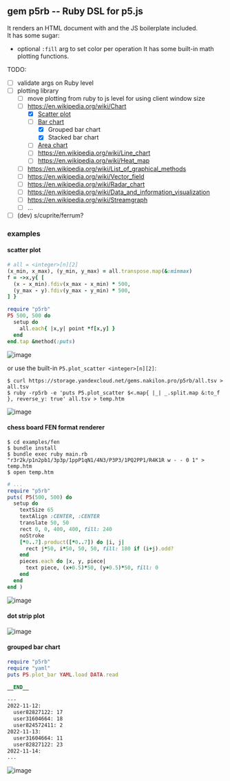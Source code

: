 ## gem p5rb -- Ruby DSL for p5.js

It renders an HTML document with <canvas> and the JS boilerplate included.  
It has some sugar:
* optional `:fill` arg to set color per operation
It has some built-in math plotting functions.

TODO:
* [ ] validate args on Ruby level
* [ ] plotting library
  * [ ] move plotting from ruby to js level for using client window size
  * [ ] https://en.wikipedia.org/wiki/Chart
    * [x] [Scatter plot](https://en.wikipedia.org/wiki/Scatter_plot)
    * [ ] [Bar chart](https://en.wikipedia.org/wiki/Bar_chart)
      * [x] Grouped bar chart
      * [x] Stacked bar chart
    * [ ] [Area chart](https://en.wikipedia.org/wiki/Area_chart)
    * [ ] https://en.wikipedia.org/wiki/Line_chart
    * [ ] https://en.wikipedia.org/wiki/Heat_map
  * [ ] https://en.wikipedia.org/wiki/List_of_graphical_methods
  * [ ] https://en.wikipedia.org/wiki/Vector_field
  * [ ] https://en.wikipedia.org/wiki/Radar_chart
  * [ ] https://en.wikipedia.org/wiki/Data_and_information_visualization
  * [ ] https://en.wikipedia.org/wiki/Streamgraph
  * [ ] ...
* [ ] (dev) s/cuprite/ferrum?

### examples

#### scatter plot

```ruby
# all = <integer>[n][2]
(x_min, x_max), (y_min, y_max) = all.transpose.map(&:minmax)
f = ->x,y{ [
  (x - x_min).fdiv(x_max - x_min) * 500,
  (y_max - y).fdiv(y_max - y_min) * 500,
] }

require "p5rb"
P5 500, 500 do
  setup do
    all.each{ |x,y| point *f[x,y] }
  end
end.tap &method(:puts)
```

![image](https://user-images.githubusercontent.com/2870363/194798263-4404df53-26b0-464c-88e1-0ed17f746186.png)

or use the built-in `P5.plot_scatter <integer>[n][2]`:

```none
$ curl https://storage.yandexcloud.net/gems.nakilon.pro/p5rb/all.tsv > all.tsv
$ ruby -rp5rb -e 'puts P5.plot_scatter $<.map{ |_| _.split.map &:to_f }, reverse_y: true' all.tsv > temp.htm 
```

![image](https://user-images.githubusercontent.com/2870363/196552460-2810019d-bb06-45ad-a7e9-9aa5f3191a32.png)

#### chess board FEN format renderer

```none
$ cd examples/fen
$ bundle install
$ bundle exec ruby main.rb "r3r2k/p1n2pb1/3p3p/1ppP1qN1/4N3/P3P3/1PQ2PP1/R4K1R w - - 0 1" > temp.htm
$ open temp.htm
```

```ruby
# ...
require "p5rb"
puts( P5(500, 500) do
  setup do
    textSize 65
    textAlign :CENTER, :CENTER
    translate 50, 50
    rect 0, 0, 400, 400, fill: 240
    noStroke
    [*0..7].product([*0..7]) do |i, j|
      rect j*50, i*50, 50, 50, fill: 180 if (i+j).odd?
    end
    pieces.each do |x, y, piece|
      text piece, (x+0.5)*50, (y+0.5)*50, fill: 0
    end
  end
end )
```

![image](https://user-images.githubusercontent.com/2870363/182951397-721f7937-d942-47a0-832e-c48c4d99c766.png)

#### dot strip plot

![image](https://user-images.githubusercontent.com/2870363/183269117-1f7c94eb-6eaa-4b06-a6e8-947d77b56d82.png)

#### grouped bar chart

```ruby
require "p5rb"
require "yaml"
puts P5.plot_bar YAML.load DATA.read

__END__

---
2022-11-12:
  user82827122: 17
  user31604664: 18
  user824572411: 2
2022-11-13:
  user31604664: 11
  user82827122: 23
2022-11-14:
...
```

![image](https://user-images.githubusercontent.com/2870363/206519053-d2f1a770-1582-4d0d-b8a9-1d710598dec4.png)
